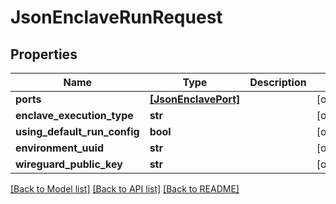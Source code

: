 # JsonEnclaveRunRequest


## Properties
Name | Type | Description | Notes
------------ | ------------- | ------------- | -------------
**ports** | [**[JsonEnclavePort]**](JsonEnclavePort.md) |  | [optional] 
**enclave_execution_type** | **str** |  | [optional] 
**using_default_run_config** | **bool** |  | [optional] 
**environment_uuid** | **str** |  | [optional] 
**wireguard_public_key** | **str** |  | [optional] 

[[Back to Model list]](../README.md#documentation-for-models) [[Back to API list]](../README.md#documentation-for-api-endpoints) [[Back to README]](../README.md)


